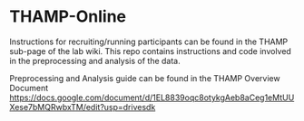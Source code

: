 # THAMP-Online

Instructions for recruiting/running participants can be found in the THAMP sub-page of the lab wiki. This repo contains instructions and code involved in the preprocessing and analysis of the data.

Preprocessing and Analysis guide can be found in the THAMP Overview Document https://docs.google.com/document/d/1EL8839oqc8otykgAeb8aCeg1eMtUUXese7bMQRwbxTM/edit?usp=drivesdk
